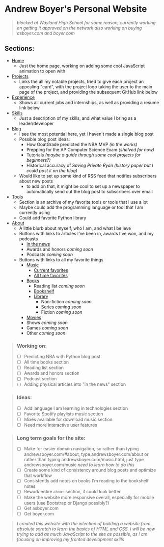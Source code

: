 <div>
<p align="center">
    <a href="https://andrewsboyer.com/" target="_blank" rel="noreferrer noopener">
        <img src="https://github.com/asboyer2/asboyer2/blob/master/images/logo.png?raw=true" alt="">
    </a>
</p>
</div>

# Andrew Boyer's Personal Website
> *blocked at Wayland High School for some reason, currently working on getting it approved on the network*
> *also working on buying asboyer.com and boyer.com*

## Sections:
* [Home](https://andrewsboyer.com/#home)
    * Just the home page, working on adding some cool JavaScript animation to open with
* [Projects](https://andrewsboyer.com/#projects)
    * Links the all my notable projects, tried to give each project an appealing "card", with the project logo taking the user to the main page of the project, and providing the subsequent GitHub link below
* [Experience](https://andrewsboyer.com/#work)
    * Shows all current jobs and internships, as well as providing a resume link below
* [Skills](https://andrewsboyer.com/#services)
    * Just a description of my skills, and what value I bring as a leader/developer
* [Blog](https://andrewsboyer.com/#blog)
    * I see the most potential here, yet I haven't made a single blog post
    * Possible blog post ideas:
        * How GoatGrade predicted the NBA MVP *(in the works)*
        * Prepping for the AP Computer Science Exam *(shelved for now)*
        * Tutorials *(maybe a guide through some cool projects for beginners?)*
        * Historical accuracy of *Saving Private Ryan* *(history paper but I could post it on the blog)*
    * Would like to set up some kind of RSS feed that notifies subscribers about new posts
        * to add on that, it might be cool to set up a newspaper to automatically send out the blog post to subscribers over email
* [Tools](https://andrewsboyer.com/#tools)
    * Section is an archive of my favorite tools or tools that I use a lot
    * Maybe could add the programming language or tool that I am currently using
    * Could add favorite Python library
* [About](https://andrewsboyer.com/#about)
    * A little blurb about myself, who I am, and what I believe
    * Buttons with links to articles I've been in, awards I've won, and my podcasts
        * [In the news](https://andrewsboyer.com/news.html)
        * Awards and honors *coming soon*
        * Podcasts *coming soon*
    * Buttons with links to all my favorite things
        * [Music](https://andrewsboyer.com/music.html)
            * [Current favorites](https://andrewsboyer.com/music-at-the-moment.html)
            * [All time favorites](https://andrewsboyer.com/music-all-time.html)
        * [Books](https://andrewsboyer.com/books.html)
            * Reading list *coming soon*
            * [Bookshelf](https://andrewsboyer.com/bookshelf.html)
            * [Library](https://andrewsboyer.com/library.html)
                * Non-fiction *coming soon*
                * Series *coming soon*
                * Fiction *coming soon*
        * [Movies](https://andrewsboyer.com/movies.html)
        * Shows *coming soon*
        * Games *coming soon*
        * Other *coming soon*



> ### Working on:
> - [ ] Predicting NBA with Python blog post
> - [ ] All time books section
> - [ ] Reading list section
> - [ ] Awards and honors section
> - [ ] Podcast section
> - [ ] Adding physical articles into "in the news" section

> ### Ideas:
> - [ ] Add language I am learning in technologies section
> - [ ] Favorite Spotify playlists music section
> - [ ] Mixes available for download music section 
> - [ ] Need more interactive user features

> ### Long term goals for the site:
> - [ ] Make for easier domain navigation, so rather than typing andrewsboyer.com/#about, type andrewsboyer.com/about or rather than typing andrewsboyer.com/music.html, just type andrewsboyer.com/music *need to learn how to do this*
> - [ ] Create some kind of consistency around blog posts and optimize that workflow
> - [ ] Consistently add notes on books I'm reading to the bookshelf notes
> - [ ] Rework entire `about` section, it could look better
> - [ ] Make the website more responsive overall, especially for mobile users (use Bootstrap or Django possibly?) 
> - [ ] Get asboyer.com
> - [ ] Get boyer.com

> *I created this website with the intention of building a website from absolute scratch to learn the basics of HTML and CSS. I will be now trying to add as much JavaScript to the site as possible, as I am focusing on improving my fronted development skills*